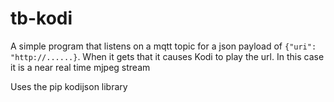 # tb-kodi
A simple program that listens on a mqtt topic for a json payload
of `{"uri": "http://......}`. When it gets that it causes Kodi
to play the url. In this case it is a near real time mjpeg stream

Uses the pip kodijson library
